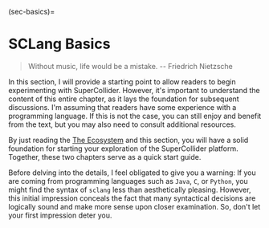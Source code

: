 (sec-basics)=
# SCLang Basics

>Without music, life would be a mistake. -- Friedrich Nietzsche

In this section, I will provide a starting point to allow readers to begin experimenting with SuperCollider.
However, it's important to understand the content of this entire chapter, as it lays the foundation for subsequent discussions. 
I'm assuming that readers have some experience with a programming language. 
If this is not the case, you can still enjoy and benefit from the text, but you may also need to consult additional resources.

By just reading the [The Ecosystem](sec-ecosystem) and this section, you will have a solid foundation for starting your exploration of the SuperCollider platform. Together, these two chapters serve as a quick start guide.

Before delving into the details, I feel obligated to give you a warning: If you are coming from programming languages such as ``Java``, ``C``, or ``Python``, you might find the syntax of ``sclang`` less than aesthetically pleasing. 
However, this initial impression conceals the fact that many syntactical decisions are logically sound and make more sense upon closer examination. 
So, don't let your first impression deter you.